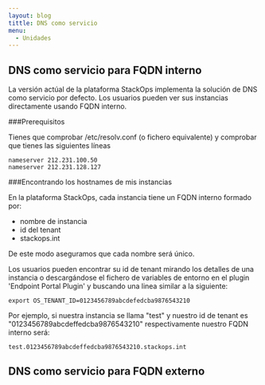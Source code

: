 ```yaml
---
layout: blog
tittle: DNS como servicio
menu:
  - Unidades
---
```


## DNS como servicio para FQDN interno 

La versión actúal de la plataforma StackOps implementa la solución de DNS como servicio por defecto. Los usuarios pueden ver sus instancias directamente usando FQDN interno.

###Prerequisitos

Tienes que comprobar /etc/resolv.conf (o fichero equivalente) y comprobar que tienes las siguientes líneas 

	nameserver 212.231.100.50
	nameserver 212.231.128.127
	
###Encontrando los hostnames de mis instancias

En la plataforma StackOps, cada instancia tiene un FQDN interno formado por:

* nombre de instancia
* id del tenant
* stackops.int

De este modo aseguramos que cada nombre será único.

Los usuarios pueden encontrar su id de tenant mirando los detalles de una instancia o descargándose el fichero de variables de entorno en el plugin 'Endpoint Portal Plugin' y buscando una linea similar a la siguiente:

	export OS_TENANT_ID=0123456789abcdefedcba9876543210
 

Por ejemplo, si nuestra instancia se llama "test" y nuestro id de tenant es "0123456789abcdeffedcba9876543210" respectivamente nuestro FQDN interno será:

    test.0123456789abcdeffedcba9876543210.stackops.int

## DNS como servicio para FQDN externo